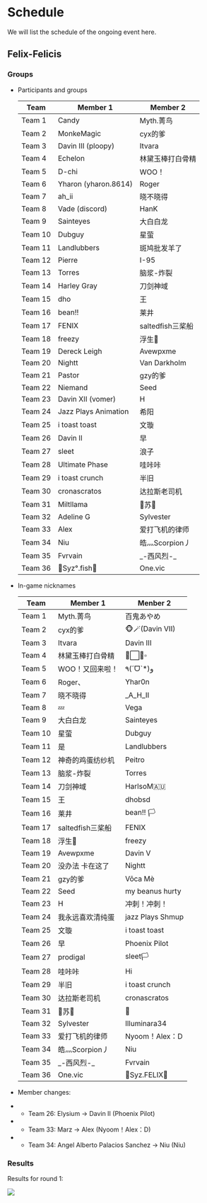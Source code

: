 # Schedule

We will list the schedule of the ongoing event here.

## Felix-Felicis

### Groups

- Participants and groups

    | Team     | Member 1                        | Member 2         |
    | -------- | ------------------------------- | ---------------- |
    | Team 1   | Candy                           | Myth.菁鸟        |
    | Team  2  | MonkeMagic                      | cyx的爹          |
    | Team  3  | Davin III  (ploopy)             | Itvara           |
    | Team  4  | Echelon                         | 林黛玉棒打白骨精 |
    | Team  5  | D-chi                           | WOO！            |
    | Team  6  | Yharon  (yharon.8614)           | Roger            |
    | Team  7  | ah_ii                           | 晓不晓得         |
    | Team  8  | Vade  (discord)                 | HanK             |
    | Team  9  | Sainteyes                       | 大白白龙         |
    | Team  10 | Dubguy                          | 星萤             |
    | Team  11 | Landlubbers                     | 斑鸠批发羊了     |
    | Team  12 | Pierre                          | I-95             |
    | Team  13 | Torres                          | 脑浆-炸裂        |
    | Team  14 | Harley  Gray                    | 刀剑神域         |
    | Team  15 | dho                             | 王               |
    | Team  16 | bean!!                          | 莱井             |
    | Team  17 | FENIX                           | saltedfish三桨船 |
    | Team  18 | freezy                          | 浮生🦉            |
    | Team  19 | Dereck  Leigh                   | Avewpxme         |
    | Team  20 | Nightt                          | Van  Darkholm    |
    | Team  21 | Pastor                          | gzy的爹          |
    | Team  22 | Niemand                         | Seed             |
    | Team  23 | Davin XII  (vomer)              | H                |
    | Team  24 | Jazz Plays  Animation           | 希阳             |
    | Team  25 | i toast  toast                  | 文璇             |
    | Team  26 | Davin II                        | 早               |
    | Team  27 | sleet                           | 浪子             |
    | Team  28 | Ultimate  Phase                 | 哇咔咔           |
    | Team  29 | i toast  crunch                 | 半旧             |
    | Team  30 | cronascratos                    | 达拉斯老司机     |
    | Team  31 | Miltllama                       | 🐬苏🐬          |
    | Team  32 | Adeline G                       | Sylvester        |
    | Team  33 | Alex                            | 爱打飞机的律师   |
    | Team  34 | Niu                             | 皓灬Scorpion丿   |
    | Team  35 | Fvrvain                         | \_-西风烈-\_     |
    | Team  36 | 🐋Syz°.fish🐬                  | One.vic          |

- In-game nicknames

    | Team     | Member 1         | Menber 2          |
    | -------- | ---------------- | ----------------- |
    | Team 1   | Myth.菁鸟        | 百鬼あやめ        |
    | Team  2  | cyx的爹          | 🐵🪄(Davin  VII)  |
    | Team  3  | Itvara           | Davin III         |
    | Team  4  | 林黛玉棒打白骨精 | 🔸⬜🔶▫️           |
    | Team  5  | WOO！又回来啦！  | ٩(ˊᗜˋ\*)و          |
    | Team  6  | Roger、          | Yhar0n            |
    | Team  7  | 晓不晓得         | _A_H_II           |
    | Team  8  | 💤                | Vega              |
    | Team  9  | 大白白龙         | Sainteyes         |
    | Team  10 | 星萤             | Dubguy            |
    | Team  11 | 是               | Landlubbers       |
    | Team  12 | 神奇的鸡蛋纺纱机 | Peitro            |
    | Team  13 | 脑浆-炸裂        | Torres            |
    | Team  14 | 刀剑神域         | HarlsoM🇦🇺         |
    | Team  15 | 王               | dhobsd            |
    | Team  16 | 莱井             | bean!!  🏳️         |
    | Team  17 | saltedfish三桨船 | FENIX             |
    | Team  18 | 浮生🦉            | freezy            |
    | Team  19 | Avewpxme         | Davin V           |
    | Team  20 | 没办法 卡在这了  | Nightt            |
    | Team  21 | gzy的爹          | Vōca Mè           |
    | Team  22 | Seed             | my beanus  hurty  |
    | Team  23 | H                | 冲刺！冲刺！      |
    | Team  24 | 我永远喜欢清纯蛋 | jazz Plays  Shmup |
    | Team  25 | 文璇             | i toast  toast    |
    | Team  26 | 早               | Phoenix Pilot     |
    | Team  27 | prodigal         | sleet🏳️            |
    | Team  28 | 哇咔咔           | Hi                |
    | Team  29 | 半旧             | i toast  crunch   |
    | Team  30 | 达拉斯老司机     | cronascratos      |
    | Team  31 | 🐬苏🐬          | 🦙                |
    | Team  32 | Sylvester        | Illuminara34      |
    | Team  33 | 爱打飞机的律师   | Nyoom！Alex：D     |
    | Team  34 | 皓灬Scorpion丿   | Niu               |
    | Team 35  | \_-西风烈-\_       | Fvrvain           |
    | Team 36  | One.vic          | 🐋Syz.FELIX🐬     |

- Member changes:

- - Team 26: Elysium → Davin II (Phoenix Pilot)
- - Team 33: Marz → Alex (Nyoom！Alex：D)
- - Team 34: Angel  Alberto Palacios Sanchez → Niu (Niu)

### Results

Results for round 1:

<img src="/events/felix-felicis-round-1.jpg" style={{zoom:1}}/>